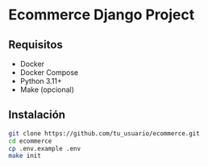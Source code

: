 # Ecommerce Django Project

## Requisitos
- Docker
- Docker Compose
- Python 3.11+
- Make (opcional)

## Instalación

```bash
git clone https://github.com/tu_usuario/ecommerce.git
cd ecommerce
cp .env.example .env
make init
